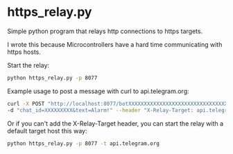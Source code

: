 # https_relay.py

Simple python program that relays http connections to https targets.

I wrote this because Microcontrollers have a hard time communicating with https hosts.

Start the relay:

```bash
python https_relay.py -p 8077
```

Example usage to post a message with curl to api.telegram.org:

```bash
curl -X POST "http://localhost:8077/botXXXXXXXXXXXXXXXXXXXXXXXXXXXXXXXXXXXXXXXXXXXXX/sendMessage" \
-d "chat_id=XXXXXXXXX&text=Alarm!" --header "X-Relay-Target: api.telegram.org"
```

Or if you can't add the X-Relay-Target header, you can start the relay with a default target host this way:

```bash
python https_relay.py -p 8077 -t api.telegram.org
```
